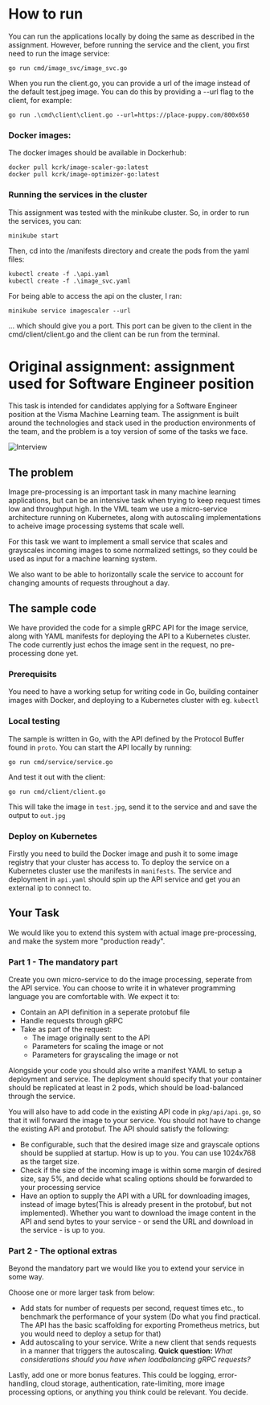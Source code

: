 # How to run
You can run the applications locally by doing the same as described in the assignment. However, before running the service and the client, you first need to run the image service:

```go run cmd/image_svc/image_svc.go```

When you run the client.go, you can provide a url of the image instead of the default test.jpeg image. You can do this by providing a --url flag to the client, for example:

```go run .\cmd\client\client.go --url=https://place-puppy.com/800x650```

### Docker images:

The docker images should be available in Dockerhub:

```
docker pull kcrk/image-scaler-go:latest
docker pull kcrk/image-optimizer-go:latest
```

### Running the services in the cluster
This assignment was tested with the minikube cluster. So, in order to run the services, you can:

```minikube start```

Then, cd into the /manifests directory and create the pods from the yaml files:

``` 
kubectl create -f .\api.yaml
kubectl create -f .\image_svc.yaml 
```

For being able to access the api on the cluster, I ran:

``` minikube service imagescaler --url ```

... which should give you a port. This port can be given to the client in the cmd/client/client.go and the client can be run from the terminal.


# Original assignment: assignment used for Software Engineer position
This task is intended for candidates applying for a Software Engineer position at the Visma Machine Learning team. The assignment is built around the technologies and stack used in the production environments of the team, and the problem is a toy version of some of the tasks we face.


![Interview](./interview-gopher.png)


## The problem
Image pre-processing is an important task in many machine learning applications, but can be an intensive task when trying to keep request times low and throughput high. In the VML team we use a micro-service architecture running on Kubernetes, along with autoscaling implementations to acheive image processing systems that scale well.

For this task we want to implement a small service that scales and grayscales incoming images to some normalized settings, so they could be used as input for a machine learning system.

We also want to be able to horizontally scale the service to account for changing amounts of requests throughout a day.

## The sample code
We have provided the code for a simple gRPC API for the image service, along with YAML manifests for deploying the API to a Kubernetes cluster. The code currently just echos the image sent in the request, no pre-processing done yet.

### Prerequisits
You need to have a working setup for writing code in Go, building container images with Docker, and deploying to a Kubernetes cluster with eg. `kubectl`

### Local testing
The sample is written in Go, with the API defined by the Protocol Buffer found in `proto`. You can start the API locally by running:

```go run cmd/service/service.go```

And test it out with the client:

```go run cmd/client/client.go```

This will take the image in `test.jpg`, send it to the service and and save the output to `out.jpg`

### Deploy on Kubernetes
Firstly you need to build the Docker image and push it to some image registry that your cluster has access to. To deploy the service on a Kubernetes cluster use the manifests in `manifests`. The service and deployment in `api.yaml` should spin up the API service and get you an external ip to connect to.

## Your Task
We would like you to extend this system with actual image pre-processing, and make the system more "production ready".

### Part 1 - The mandatory part
Create you own micro-service to do the image processing, seperate from the API service. You can choose to write it in whatever programming language you are comfortable with. We expect it to:

* Contain an API definition in a seperate protobuf file
* Handle requests through gRPC
* Take as part of the request:
    * The image originally sent to the API
    * Parameters for scaling the image or not
    * Parameters for grayscaling the image or not

Alongside your code you should also write a manifest YAML to setup a deployment and service. The deployment should specify that your container should be replicated at least in 2 pods, which should be load-balanced through the service.

You will also have to add code in the existing API code in `pkg/api/api.go`, so that it will forward the image to your service. You should not have to change the existing API and protobuf. The API should satisfy the following:

* Be configurable, such that the desired image size and grayscale options should be supplied at startup. How is up to you. You can use 1024x768 as the target size.
* Check if the size of the incoming image is within some margin of desired size, say 5%, and decide what scaling options should be forwarded to your processing service
* Have an option to supply the API with a URL for downloading images, instead of image bytes(This is already present in the protobuf, but not implemented). Whether you want to download the image content in the API and send bytes to your service - or send the URL and download in the service - is up to you.

### Part 2 - The optional extras
Beyond the mandatory part we would like you to extend your service in some way. 

Choose one or more larger task from below:
* Add stats for number of requests per second, request times etc., to benchmark the performance of your system (Do what you find practical. The API has the basic scaffolding for exporting Prometheus metrics, but you would need to deploy a setup for that)
* Add autoscaling to your service. Write a new client that sends requests in a manner that triggers the autoscaling. __Quick question:__ *What considerations should you have when loadbalancing gRPC requests?*

Lastly, add one or more bonus features. This could be logging, error-handling, cloud storage, authentication, rate-limiting, more image processing options, or anything you think could be relevant. You decide.
